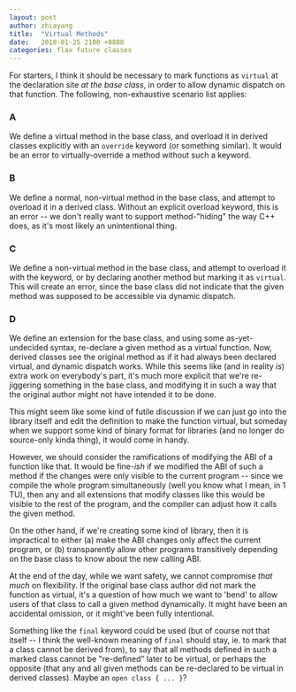 ```yaml
---
layout: post
author: zhiayang
title:  "Virtual Methods"
date:   2018-01-25 2100 +0800
categories: flax future classes
---
```


For starters, I think it should be necessary to mark functions as `virtual` at the declaration site *at the base class*, in order to allow dynamic
dispatch on that function. The following, non-exhaustive scenario list applies:

### A
We define a virtual method in the base class, and overload it in derived classes explicitly with an `override` keyword (or something similar).
It would be an error to virtually-override a method without such a keyword.

### B
We define a normal, non-virtual method in the base class, and attempt to overload it in a derived class. Without an explicit overload
keyword, this is an error -- we don't really want to support method-"hiding" the way C++ does, as it's most likely an unintentional thing.

### C
We define a non-virtual method in the base class, and attempt to overload it with the keyword, or by declaring another method but marking
it as `virtual`. This will create an error, since the base class did not indicate that the given method was supposed to be accessible via dynamic
dispatch.

### D
We define an extension for the base class, and using some as-yet-undecided syntax, re-declare a given method as a virtual function. Now, derived
classes see the original method as if it had always been declared virtual, and dynamic dispatch works. While this seems like (and in reality *is*)
extra work on everybody's part, it's much more explicit that we're re-jiggering something in the base class, and modifying it in such a way that the
original author might not have intended it to be done.


This might seem like some kind of futile discussion if we can just go into the library itself and edit the definition to make the function virtual, but
someday when we support some kind of binary format for libraries (and no longer do source-only kinda thing), it would come in handy.

However, we should consider the ramifications of modifying the ABI of a function like that. It would be fine-*ish* if we modified the ABI of such a method
if the changes were only visible to the current program -- since we compile the whole program simultaneously (well you know what I mean, in 1 TU), then
any and all extensions that modify classes like this would be visible to the rest of the program, and the compiler can adjust how it calls the given method.

On the other hand, if we're creating some kind of library, then it is impractical to either (a) make the ABI changes only affect the current program, or
(b) transparently allow other programs transitively depending on the base class to know about the new calling ABI.


At the end of the day, while we want safety, we cannot compromise *that much* on flexibility. If the original base class author did not mark the function
as virtual, it's a question of how much we want to 'bend' to allow users of that class to call a given method dynamically. It might have been an accidental
omission, or it might've been fully intentional.

Something like the `final` keyword could be used (but of course not that itself -- I think the well-known meaning of `final` should stay, ie. to mark
that a class cannot be derived from), to say that all methods defined in such a marked class cannot be "re-defined" later to be virtual, or perhaps
the opposite (that any and all given methods can be re-declared to be virtual in derived classes). Maybe an `open class { ... }`?








